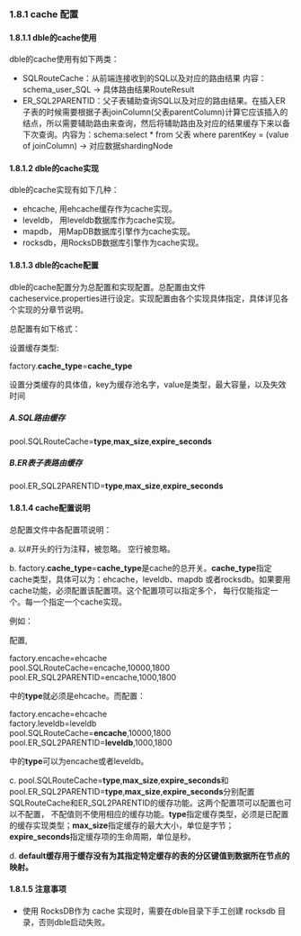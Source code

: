 ### 1.8.1 cache 配置
#### 1.8.1.1 dble的cache使用

 dble的cache使用有如下两类：

*   SQLRouteCache：从前端连接收到的SQL以及对应的路由结果 内容： schema_user_SQL -> 具体路由结果RouteResult
*   ER_SQL2PARENTID：父子表辅助查询SQL以及对应的路由结果。在插入ER子表的时候需要根据子表joinColumn(父表parentColumn)计算它应该插入的结点，所以需要辅助路由来查询，然后将辅助路由及对应的结果缓存下来以备下次查询。内容为：schema:select * from 父表 where parentKey = (value of joinColumn) -> 对应数据shardingNode



#### 1.8.1.2 dble的cache实现

dble的cache实现有如下几种：

*   ehcache,  用ehcache缓存作为cache实现。
*   leveldb， 用leveldb数据库作为cache实现。
*   mapdb， 用MapDB数据库引擎作为cache实现。
*   rocksdb，用RocksDB数据库引擎作为cache实现。

#### 1.8.1.3 dble的cache配置

dble的cache配置分为总配置和实现配置。总配置由文件cacheservice.properties进行设定。实现配置由各个实现具体指定，具体详见各个实现的分章节说明。

总配置有如下格式：

设置缓存类型:  

factory.**cache_type**=**cache_type**

设置分类缓存的具体值，key为缓存池名字，value是类型，最大容量，以及失效时间  

##### A.SQL路由缓存
pool.SQLRouteCache=**type**,**max_size**,**expire_seconds**  
##### B.ER表子表路由缓存
pool.ER_SQL2PARENTID=**type**,**max_size**,**expire_seconds**



#### 1.8.1.4 cache配置说明

总配置文件中各配置项说明：

a. 以#开头的行为注释，被忽略。 空行被忽略。

b. factory.**cache_type**=**cache_type**是cache的总开关。**cache_type**指定cache类型，具体可以为：ehcache，leveldb、mapdb 或者rocksdb。如果要用cache功能，必须配置该配置项。这个配置项可以指定多个， 每行仅能指定一个。每一个指定一个cache实现。

例如：

配置,

factory.encache=ehcache  
pool.SQLRouteCache=encache,10000,1800  
pool.ER_SQL2PARENTID=encache,1000,1800

中的**type**就必须是ehcache。而配置：

factory.encache=ehcache  
factory.leveldb=leveldb  
pool.SQLRouteCache=**encache**,10000,1800  
pool.ER_SQL2PARENTID=**leveldb**,1000,1800

中的**type**可以为encache或者leveldb。

c. pool.SQLRouteCache=**type**,**max_size**,**expire_seconds**和pool.ER_SQL2PARENTID=**type**,**max_size**,**expire_seconds**分别配置SQLRouteCache和ER_SQL2PARENTID的缓存功能。这两个配置项可以配置也可以不配置， 不配值则不使用相应的缓存功能。**type**指定缓存类型，必须是已配置的缓存实现类型；**max_size**指定缓存的最大大小，单位是字节；**expire_seconds**指定缓存项的生命周期，单位是秒。

d. **default缓存用于缓存没有为其指定特定缓存的表的分区键值到数据所在节点的映射。**


#### 1.8.1.5 注意事项

- 使用 RocksDB作为 cache 实现时，需要在dble目录下手工创建 rocksdb 目录，否则dble启动失败。

